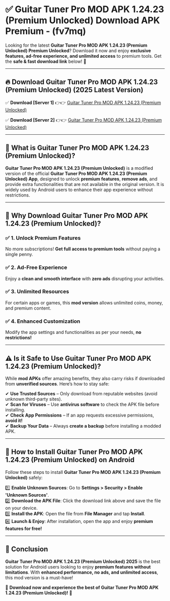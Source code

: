 
# ✅ Guitar Tuner Pro MOD APK 1.24.23 (Premium Unlocked) Download APK Premium -  (fv7mq) 

Looking for the latest **Guitar Tuner Pro MOD APK 1.24.23 (Premium Unlocked) Premium Unlocked**? Download it now and enjoy **exclusive features, ad-free experience, and unlimited access** to premium tools. Get the **safe & fast download link** below! 🚀

---

## 🔥 Download Guitar Tuner Pro MOD APK 1.24.23 (Premium Unlocked) (2025 Latest Version)

✅ **Download [Server 1]** 👉👉 [Guitar Tuner Pro MOD APK 1.24.23 (Premium Unlocked) ](https://apkcomod.com?title=Guitar_Tuner_Pro_MOD_APK_1.24.23_(Premium_Unlocked))  

✅ **Download [Server 2]** 👉👉 [Guitar Tuner Pro MOD APK 1.24.23 (Premium Unlocked) ](https://apkcomod.com?title=Guitar_Tuner_Pro_MOD_APK_1.24.23_(Premium_Unlocked))  


---

## 📌 What is Guitar Tuner Pro MOD APK 1.24.23 (Premium Unlocked)?

**Guitar Tuner Pro MOD APK 1.24.23 (Premium Unlocked)** is a modified version of the official **Guitar Tuner Pro MOD APK 1.24.23 (Premium Unlocked) App**, designed to unlock **premium features**, **remove ads**, and provide extra functionalities that are not available in the original version. It is widely used by Android users to enhance their app experience without restrictions.

---

## 🌟 Why Download Guitar Tuner Pro MOD APK 1.24.23 (Premium Unlocked)?

### ✅ 1. Unlock Premium Features
No more subscriptions! **Get full access to premium tools** without paying a single penny.

### ✅ 2. Ad-Free Experience
Enjoy a **clean and smooth interface** with **zero ads** disrupting your activities.

### ✅ 3. Unlimited Resources
For certain apps or games, this **mod version** allows unlimited coins, money, and premium content.

### ✅ 4. Enhanced Customization
Modify the app settings and functionalities as per your needs, **no restrictions!**

---

## ⚠️ Is it Safe to Use Guitar Tuner Pro MOD APK 1.24.23 (Premium Unlocked)?

While **mod APKs** offer amazing benefits, they also carry risks if downloaded from **unverified sources**. Here’s how to stay safe:

✔ **Use Trusted Sources** – Only download from reputable websites (avoid unknown third-party sites).  
✔ **Scan for Viruses** – Use **antivirus software** to check the APK file before installing.  
✔ **Check App Permissions** – If an app requests excessive permissions, **avoid it!**  
✔ **Backup Your Data** – Always **create a backup** before installing a modded APK.

---

## 📲 How to Install Guitar Tuner Pro MOD APK 1.24.23 (Premium Unlocked) on Android

Follow these steps to install **Guitar Tuner Pro MOD APK 1.24.23 (Premium Unlocked)** safely:

1️⃣ **Enable Unknown Sources**: Go to **Settings > Security > Enable 'Unknown Sources'**.  
2️⃣ **Download the APK File**: Click the download link above and save the file on your device.  
3️⃣ **Install the APK**: Open the file from **File Manager** and tap **Install**.  
4️⃣ **Launch & Enjoy**: After installation, open the app and enjoy **premium features for free!**

---

## 🚀 Conclusion

**Guitar Tuner Pro MOD APK 1.24.23 (Premium Unlocked) 2025** is the best solution for Android users looking to enjoy **premium features without limitations**. With **enhanced performance, no ads, and unlimited access**, this mod version is a must-have!

🔻 **Download now and experience the best of Guitar Tuner Pro MOD APK 1.24.23 (Premium Unlocked)!** 🔻

